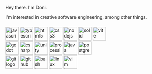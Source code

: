 Hey there. I'm Doni.

I'm interested in creative software engineering, among other things.

###

<div align="left">
  <img src="https://skillicons.dev/icons?i=js" height="42" alt="javascript logo"  />
  <img src="https://skillicons.dev/icons?i=ts" height="42" alt="typescript logo"  />
  <img src="https://skillicons.dev/icons?i=html" height="42" alt="html5 logo"  />
  <img src="https://skillicons.dev/icons?i=css" height="42" alt="css3 logo"  />
  <img src="https://skillicons.dev/icons?i=nodejs" height="42" alt="nodejs logo"  />
  <img src="https://skillicons.dev/icons?i=solidjs" height="42" alt="solid logo"  />
  <img src="https://skillicons.dev/icons?i=vite" height="42" alt="vite logo"  />
</div>

<div align="left">
  <img src="https://skillicons.dev/icons?i=godot" height="42" alt="godot logo"  />
  <img src="https://skillicons.dev/icons?i=cs" height="42" alt="csharp logo"  />
  <img src="https://skillicons.dev/icons?i=unity" height="42" alt="unity logo"  />
  <img src="https://skillicons.dev/icons?i=processing" height="42" alt="processing logo"  />
  <img src="https://skillicons.dev/icons?i=java" height="42" alt="java logo"  />
  <img src="https://skillicons.dev/icons?i=postgres" height="42" alt="postgresql logo"  />
</div>

<div align="left">
  <img src="https://skillicons.dev/icons?i=git" height="42" alt="git logo"  />
  <img src="https://skillicons.dev/icons?i=github" height="42" alt="github logo"  />
  <img src="https://skillicons.dev/icons?i=bash" height="42" alt="bash logo"  />
  <img src="https://skillicons.dev/icons?i=linux" height="42" alt="linux logo"  />
  <img src="https://skillicons.dev/icons?i=vim" height="42" alt="vim logo"  />
</div>

<!--
**vitringr/vitringr** is a ✨ _special_ ✨ repository because its `README.md` (this file) appears on your GitHub profile.

Here are some ideas to get you started:

- 🔭 I’m currently working on ...
- 🌱 I’m currently learning ...
- 👯 I’m looking to collaborate on ...
- 🤔 I’m looking for help with ...
- 💬 Ask me about ...
- 📫 How to reach me: ...
- 😄 Pronouns: ...
- ⚡ Fun fact: ...
-->
